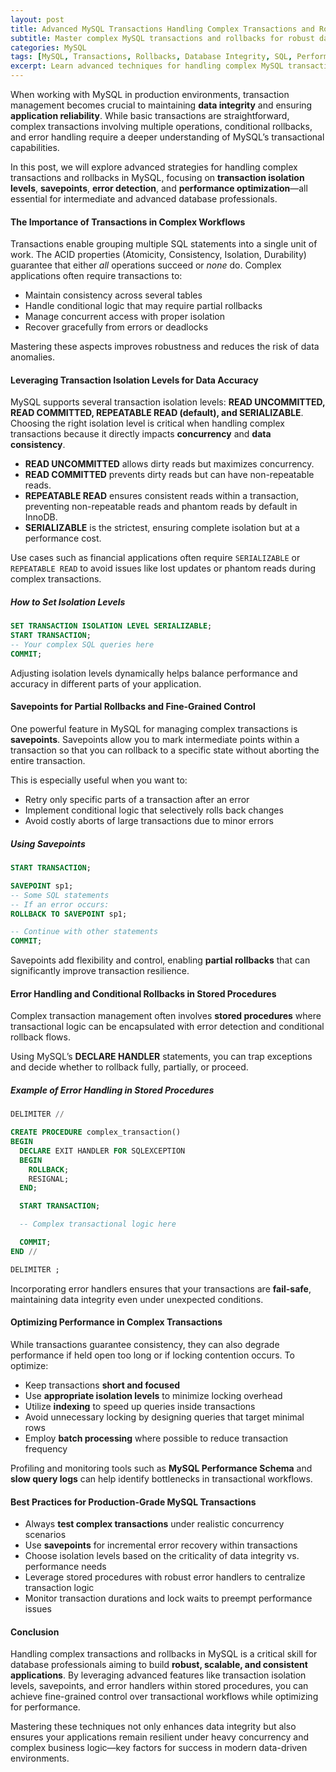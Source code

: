 ```yaml
---
layout: post
title: Advanced MySQL Transactions Handling Complex Transactions and Rollbacks
subtitle: Master complex MySQL transactions and rollbacks for robust database management and data integrity
categories: MySQL
tags: [MySQL, Transactions, Rollbacks, Database Integrity, SQL, Performance, Advanced SQL]
excerpt: Learn advanced techniques for handling complex MySQL transactions and rollbacks to ensure data consistency and optimize performance in high-stakes environments.
---
```

When working with MySQL in production environments, transaction management becomes crucial to maintaining **data integrity** and ensuring **application reliability**. While basic transactions are straightforward, complex transactions involving multiple operations, conditional rollbacks, and error handling require a deeper understanding of MySQL’s transactional capabilities.

In this post, we will explore advanced strategies for handling complex transactions and rollbacks in MySQL, focusing on **transaction isolation levels**, **savepoints**, **error detection**, and **performance optimization**—all essential for intermediate and advanced database professionals.

#### The Importance of Transactions in Complex Workflows

Transactions enable grouping multiple SQL statements into a single unit of work. The ACID properties (Atomicity, Consistency, Isolation, Durability) guarantee that either *all* operations succeed or *none* do. Complex applications often require transactions to:

- Maintain consistency across several tables
- Handle conditional logic that may require partial rollbacks
- Manage concurrent access with proper isolation
- Recover gracefully from errors or deadlocks

Mastering these aspects improves robustness and reduces the risk of data anomalies.

#### Leveraging Transaction Isolation Levels for Data Accuracy

MySQL supports several transaction isolation levels: **READ UNCOMMITTED, READ COMMITTED, REPEATABLE READ (default), and SERIALIZABLE**. Choosing the right isolation level is critical when handling complex transactions because it directly impacts **concurrency** and **data consistency**.

- **READ UNCOMMITTED** allows dirty reads but maximizes concurrency.
- **READ COMMITTED** prevents dirty reads but can have non-repeatable reads.
- **REPEATABLE READ** ensures consistent reads within a transaction, preventing non-repeatable reads and phantom reads by default in InnoDB.
- **SERIALIZABLE** is the strictest, ensuring complete isolation but at a performance cost.

Use cases such as financial applications often require `SERIALIZABLE` or `REPEATABLE READ` to avoid issues like lost updates or phantom reads during complex transactions.

##### How to Set Isolation Levels

```sql
SET TRANSACTION ISOLATION LEVEL SERIALIZABLE;
START TRANSACTION;
-- Your complex SQL queries here
COMMIT;
```

Adjusting isolation levels dynamically helps balance performance and accuracy in different parts of your application.

#### Savepoints for Partial Rollbacks and Fine-Grained Control

One powerful feature in MySQL for managing complex transactions is **savepoints**. Savepoints allow you to mark intermediate points within a transaction so that you can rollback to a specific state without aborting the entire transaction.

This is especially useful when you want to:

- Retry only specific parts of a transaction after an error
- Implement conditional logic that selectively rolls back changes
- Avoid costly aborts of large transactions due to minor errors

##### Using Savepoints

```sql
START TRANSACTION;

SAVEPOINT sp1;
-- Some SQL statements
-- If an error occurs:
ROLLBACK TO SAVEPOINT sp1;

-- Continue with other statements
COMMIT;
```

Savepoints add flexibility and control, enabling **partial rollbacks** that can significantly improve transaction resilience.

#### Error Handling and Conditional Rollbacks in Stored Procedures

Complex transaction management often involves **stored procedures** where transactional logic can be encapsulated with error detection and conditional rollback flows.

Using MySQL’s **DECLARE HANDLER** statements, you can trap exceptions and decide whether to rollback fully, partially, or proceed.

##### Example of Error Handling in Stored Procedures

```sql
DELIMITER //

CREATE PROCEDURE complex_transaction()
BEGIN
  DECLARE EXIT HANDLER FOR SQLEXCEPTION
  BEGIN
    ROLLBACK;
    RESIGNAL;
  END;

  START TRANSACTION;

  -- Complex transactional logic here

  COMMIT;
END //

DELIMITER ;
```

Incorporating error handlers ensures that your transactions are **fail-safe**, maintaining data integrity even under unexpected conditions.

#### Optimizing Performance in Complex Transactions

While transactions guarantee consistency, they can also degrade performance if held open too long or if locking contention occurs. To optimize:

- Keep transactions **short and focused**
- Use **appropriate isolation levels** to minimize locking overhead
- Utilize **indexing** to speed up queries inside transactions
- Avoid unnecessary locking by designing queries that target minimal rows
- Employ **batch processing** where possible to reduce transaction frequency

Profiling and monitoring tools such as **MySQL Performance Schema** and **slow query logs** can help identify bottlenecks in transactional workflows.

#### Best Practices for Production-Grade MySQL Transactions

- Always **test complex transactions** under realistic concurrency scenarios
- Use **savepoints** for incremental error recovery within transactions
- Choose isolation levels based on the criticality of data integrity vs. performance needs
- Leverage stored procedures with robust error handlers to centralize transaction logic
- Monitor transaction durations and lock waits to preempt performance issues

#### Conclusion

Handling complex transactions and rollbacks in MySQL is a critical skill for database professionals aiming to build **robust, scalable, and consistent applications**. By leveraging advanced features like transaction isolation levels, savepoints, and error handlers within stored procedures, you can achieve fine-grained control over transactional workflows while optimizing for performance.

Mastering these techniques not only enhances data integrity but also ensures your applications remain resilient under heavy concurrency and complex business logic—key factors for success in modern data-driven environments.
